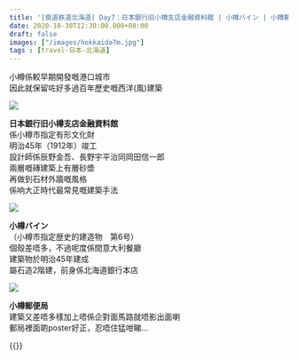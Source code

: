 ```yaml
---
title: '[食道鉄道北海道] Day7：日本銀行旧小樽支店金融資料館 | 小樽バイン | 小樽郵便局'
date: 2020-10-30T12:30:00.000+08:00
draft: false
images: ["/images/hokkaido7m.jpg"]
tags : [travel-日本-北海道]
---
```


小樽係較早期開發嘅港口城市  
因此就保留咗好多過百年歷史嘅西洋(風)建築  

![](/images/hokkaido7m.jpg)

**日本銀行旧小樽支店金融資料館**  
係小樽市指定有形文化財  
明治45年（1912年）竣工  
設計師係辰野金吾、長野宇平治同岡田信一郎  
兩層嘅磚建築上有層砂漿  
再做到石材外牆嘅風格  
係响大正時代最常見嘅建築手法  

![](/images/hokkaido7m1.jpg)

**小樽バイン**  
（小樽市指定歴史的建造物　第6号）  
個殼差唔多，不過呢度係間意大利餐廳  
建築物於明治45年建成  
屬石造2階建，前身係北海道銀行本店  

![](/images/hokkaido7m2.jpg)

**小樽郵便局**  
建築又差唔多樣加上唔係企對面馬路就唔影出面喇  
郵局裡面啲poster好正，忍唔住猛咁睇...  
  
  
{{<hokkaido>}}
